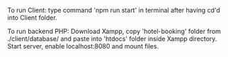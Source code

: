 To run Client: type command 'npm run start' in terminal after having cd'd into Client folder.

To run backend PHP: Download Xampp, copy 'hotel-booking' folder from ./client/database/ and paste into 'htdocs' folder inside Xampp directory. Start server, enable localhost:8080 and mount files.